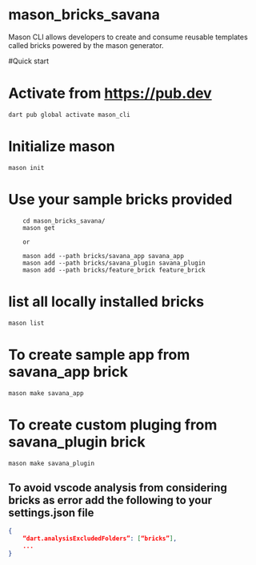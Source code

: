 # mason_bricks_savana


Mason CLI allows developers to create and consume reusable templates called bricks powered by the mason generator.

#Quick start 
#  Activate from https://pub.dev
`dart pub global activate mason_cli`

#  Initialize mason
`mason init`

#  Use your sample bricks provided
```git clone https://github.com/fonkamloic/mason_bricks_savana.git
    cd mason_bricks_savana/
    mason get

    or 

    mason add --path bricks/savana_app savana_app
    mason add --path bricks/savana_plugin savana_plugin
    mason add --path bricks/feature_brick feature_brick
 ```

# list all locally installed bricks
`mason list`

# To create sample app from savana_app brick 
`mason make savana_app`

# To create custom pluging from savana_plugin brick
`mason make savana_plugin`


## To avoid vscode analysis from considering bricks as error add the following to your settings.json file
```JSON
{
    “dart.analysisExcludedFolders”: [“bricks”],
    ...
}
```


